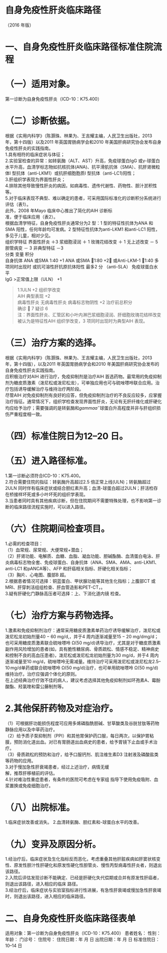 # 自身免疫性肝炎临床路径  
（2016 年版）  
# 一、自身免疫性肝炎临床路径标准住院流程  
# （一）适用对象。  
第一诊断为自身免疫性肝炎（ICD-10：K75.400）  
# （二）诊断依据。  
根据《实用内科学》（陈灏珠、林果为、王吉耀主编，人民卫生出版社，2013 年，第十四版）以及2011 年英国胃肠病学会和2010 年美国肝病研究协会发布自身免疫性肝炎的实践指南。  
1.具有相符的临床症状与体征；  
2.实验室检查的异常：如转氨酶（ALT、AST）升高，免疫球蛋白IgG 或γ-球蛋白水平升高，血清学标志物如抗核抗体(ANA)、抗平滑肌抗体（SMA）、抗肝肾微粒体I 型抗体（anti-LKM1）或抗肝细胞胞质I 型抗体（anti-LC1)阳性；  
3.肝组织学表现为界面性肝炎；  
4.排除其他导致慢性肝炎的病因，如病毒性、遗传代谢性、药物性、胆汁淤积性等。  
5.对于临床表现不典型、难以确定的患者，可采用国际标准化的诊断积分系统进行评估（表1）。  
此外，2008 年Mayo 临床中心推出了简化的AIH 诊断标  
准，便于临床应用（表2）。  
根据血清学特征，自身免疫性肝炎通常分为2 型：1 型的特征性抗体为ANA 和SMA 阳性，任何年龄均可发病。2 型特征性抗体为anti-LKM1 和anti-LC1 阳性，多见于儿童，相对少见。  
组织学特征 界面性肝炎 ＋3 浆细胞浸润   ＋ 1  玫瑰花结改变   ＋ 1  无上述改变   － 5  胆管病变   － 3  非典型特征 －3  
分类 变量 积分  
自身抗体   ANA 或SMA 1:40 $+1$ 
   ANA 或SMA 1:80 $+2$； 或Anti-LKM-1 1:40 多项同时出现时
     或抗可溶性肝抗原抗体阳性 最多2 分 
（anti-SLA） 免疫球蛋白水平   
   IgG >正常值上限（ULN） $+1$ 
  >1.1ULN  $+2$   组织学改变  
AIH 典型表现  +2  
病毒性肝炎   无病毒性肝炎 病毒标志物阴性 +2 治疗前总积分   
  确诊     7 
   疑诊    6  
注：界面性肝炎、汇管区和小叶内淋巴浆细胞浸润、肝细胞玫瑰花结样改变被认为是特征性AIH 组织学改变，3 项同时出现时为典型AIH 表现。  
# （三）治疗方案的选择。  
根据《实用内科学》（陈灏珠、林果为、王吉耀主编，人民卫生出版社，2013 年，第十四版），以及2011 年英国胃肠病学会和2010 年美国肝病研究协会发布的自身免疫性肝炎实践指南。  
应积极治疗对AIH 进行治疗，免疫抑制剂是治疗AIH 首选药物。最常用的免疫抑制剂为糖皮质激素（泼尼松或泼尼松龙），可单独应用也可与硫唑嘌呤联合应用。治疗包括诱导缓解治疗与维持治疗两阶段。  
尽管AIH 对免疫抑制剂有良好的应答，但免疫抑制剂治疗的不良反应较多，应掌握治疗指征。通常情况下，组织学检查发现界面性肝炎，无论有无肝纤维化或肝硬化均应给予治疗；需要强调的是转氨酶和$gammaa^{-}$球蛋白升高程度并非与肝组织损伤严重程度相一致。  
# （四）标准住院日为12–20 日。  
# （五）进入路径标准。  
1.第一诊断必须符合ICD-10：K75.400。  
2.符合需要住院的指征：转氨酶升高超过2.5 倍正常上线(ULN)；转氨酶超过2ULN 同时伴有临床症状或结合胆红素升高；血清-球蛋白超过2ULN；肝活检存在桥接样坏死或多小叶坏死的组织学表现。  
3.当患者同时具有其他疾病诊断，但在住院期间不需要特殊处理，也不影响第一诊断的临床路径流程实施时，可以进入路径。  
# （六）住院期间检查项目。  
1.必需的检查项目：  
（1）血常规、尿常规、大便常规+潜血；  
（2）肝肾功能、电解质、血糖、血脂、凝血功能、胆碱酯酶、血清蛋白电泳、肝炎病毒标志物全套、免疫球蛋白、自身抗体（ANA、SMA、AMA、anti-LKM1、anti-LC1 和pANCA等）、AFP 和肝癌相关指标、肝硬化相关指标；  
（3）胸片、心电图、腹部B 超。  
2.根据患者情况可选择：铜蓝蛋白、甲状腺功能等其他生化指标；上腹部CT 或MRI、肝穿刺活组组检查、肝血管造影和PET-CT，。  
3.疑有肝硬化门静脉高压者可选择：上、下消化道内镜 检查。  
# （七）治疗方案与药物选择。  
1.激素和免疫抑制剂治疗：通常采用糖皮质激素单药治疗诱导缓解治疗，泼尼松或泼尼松龙初始剂量$40{-}60\ \mathrm{mg/d},$，并于4 周内逐渐减量至$15{-}20~\mathrm{mg/d}$mg/d；也可采用糖皮质激素联合硫唑嘌呤 $\mathrm{\Omega}(50\ \mathrm{mg/d})$诱导治疗，尤其是对于糖皮质激素副作用风险增加的患者(如，具有脆性糖尿病、骨质疏松、情感不稳定、精神病史和控制不良的高血压患者)，泼尼松或泼尼松龙初始剂量为$30~\mathrm{{mg/d}}$，并于4 周内逐渐减量至10 $\mathrm{mg/d}$，硫唑嘌呤无需减量。维持治疗可采用泼尼松或泼尼松龙$2.5\text{–}10\,\mathrm{mg/d}$单药或联合硫唑嘌呤 $\mathrm{\Omega}(50\ \mathrm{mg/d})$治疗，也可单用硫唑嘌呤 $\mathrm{\Omega}(50\ \mathrm{mg/d})$维持治疗。治疗应强调个体化的原则。  
在上述经典治疗疗效不佳的病人，建议考虑选择其他免疫抑制剂如环孢素A、霉酚酸酯、羟氯喹和雷公藤制剂等。  
# 2.其他保肝药物及对症治疗。  
（1）可根据肝功能损伤程度可应用多烯磷脂酰胆碱、甘草酸类及谷胱甘肽等药物静脉应用以及中草药治疗。  
（2）给予质子泵抑制剂（PPI）和其他胃保护药口服，每日两次，以保护胃粘膜，预防消化道出血。对已有胃肠道出血病史的患者，给予胃镜下止血或手术治疗。  
（3）骨质疏松的预防和治疗，给予口服钙剂、肌注维生素D3 注射液及磷酸盐类等药物的应用。  
3.对于慢加急性肝衰竭患者，经过上述治疗，病情无缓  
解，推荐肝移植前的评估。  
4.针对难治性重症患者，有条件的医院可考虑在专家组 指导下使用免疫吸附、血浆置换或免疫细胞治疗。  
# （八）出院标准。  
1.临床症状改善或消失。 2.血清转氨酶、胆红素和-球蛋白水平的改善。  
# （九）变异及原因分析。  
1.经治疗后，临床症状及生化指标反而恶化，考虑重叠其他肝脏疾病如肝窦状核变性、原发性胆汁性肝硬化和原发性硬化性胆管炎、慢性丙型病毒性肝炎者，则退出该路径。  
2.入院后评估发现诊断不能确定、已经是肝硬化失代偿期或合并有原发性肝癌者，则退出该路径，进入相应的临床 路径。  
3.经治疗后，临床症状与实验室指标进行性进展，有急性肝衰竭或慢加急性肝衰竭时，则退出该路径，进入相应的临床路径。  
# 二、自身免疫性肝炎临床路径表单  
适用对象：第一诊断为自身免疫性肝炎（ICD-10：K75.400） 患者姓名：  性别： 年龄：    门诊号：       住院号：     住院日期：年 月 日      出院日期：年 月 日       标准住院日：10–14 日  
